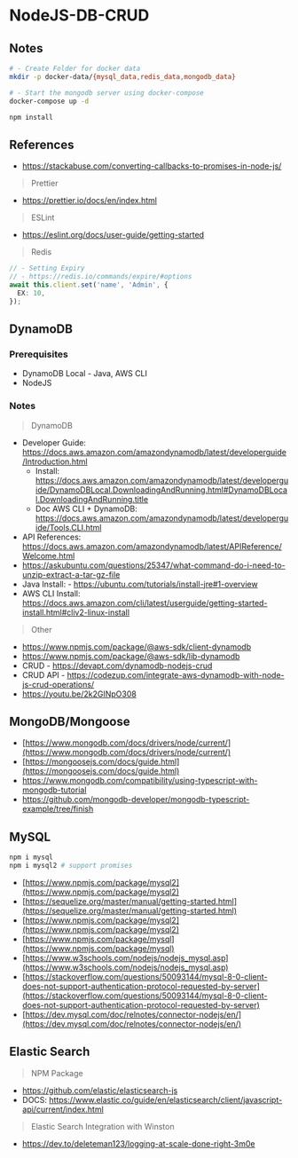 # NodeJS-DB-CRUD

## Notes

```sh
# - Create Folder for docker data
mkdir -p docker-data/{mysql_data,redis_data,mongodb_data}

# - Start the mongodb server using docker-compose
docker-compose up -d

npm install
```

## References

- https://stackabuse.com/converting-callbacks-to-promises-in-node-js/

> Prettier

- https://prettier.io/docs/en/index.html

> ESLint

- https://eslint.org/docs/user-guide/getting-started

> Redis

```ts
// - Setting Expiry
// - https://redis.io/commands/expire/#options
await this.client.set('name', 'Admin', {
  EX: 10,
});
```

## DynamoDB

### Prerequisites

- DynamoDB Local - Java, AWS CLI
- NodeJS

### Notes

> DynamoDB

- Developer Guide: https://docs.aws.amazon.com/amazondynamodb/latest/developerguide/Introduction.html
  - Install: https://docs.aws.amazon.com/amazondynamodb/latest/developerguide/DynamoDBLocal.DownloadingAndRunning.html#DynamoDBLocal.DownloadingAndRunning.title
  - Doc AWS CLI + DynamoDB: https://docs.aws.amazon.com/amazondynamodb/latest/developerguide/Tools.CLI.html
- API References: https://docs.aws.amazon.com/amazondynamodb/latest/APIReference/Welcome.html
- https://askubuntu.com/questions/25347/what-command-do-i-need-to-unzip-extract-a-tar-gz-file
- Java Install: - https://ubuntu.com/tutorials/install-jre#1-overview
- AWS CLI Install: https://docs.aws.amazon.com/cli/latest/userguide/getting-started-install.html#cliv2-linux-install

> Other

- https://www.npmjs.com/package/@aws-sdk/client-dynamodb
- https://www.npmjs.com/package/@aws-sdk/lib-dynamodb
- CRUD - https://devapt.com/dynamodb-nodejs-crud
- CRUD API - https://codezup.com/integrate-aws-dynamodb-with-node-js-crud-operations/
- https://youtu.be/2k2GINpO308

## MongoDB/Mongoose

- [https://www.mongodb.com/docs/drivers/node/current/](https://www.mongodb.com/docs/drivers/node/current/)
- [https://mongoosejs.com/docs/guide.html](https://mongoosejs.com/docs/guide.html)
- https://www.mongodb.com/compatibility/using-typescript-with-mongodb-tutorial
- https://github.com/mongodb-developer/mongodb-typescript-example/tree/finish

## MySQL

```sh
npm i mysql
npm i mysql2 # support promises
```

- [https://www.npmjs.com/package/mysql2](https://www.npmjs.com/package/mysql2)
- [https://sequelize.org/master/manual/getting-started.html](https://sequelize.org/master/manual/getting-started.html)
- [https://www.npmjs.com/package/mysql2](https://www.npmjs.com/package/mysql2)
- [https://www.npmjs.com/package/mysql](https://www.npmjs.com/package/mysql)
- [https://www.w3schools.com/nodejs/nodejs_mysql.asp](https://www.w3schools.com/nodejs/nodejs_mysql.asp)
- [https://stackoverflow.com/questions/50093144/mysql-8-0-client-does-not-support-authentication-protocol-requested-by-server](https://stackoverflow.com/questions/50093144/mysql-8-0-client-does-not-support-authentication-protocol-requested-by-server)
- [https://dev.mysql.com/doc/relnotes/connector-nodejs/en/](https://dev.mysql.com/doc/relnotes/connector-nodejs/en/)

## Elastic Search

> NPM Package

- https://github.com/elastic/elasticsearch-js
- DOCS: https://www.elastic.co/guide/en/elasticsearch/client/javascript-api/current/index.html

> Elastic Search Integration with Winston

- https://dev.to/deleteman123/logging-at-scale-done-right-3m0e
